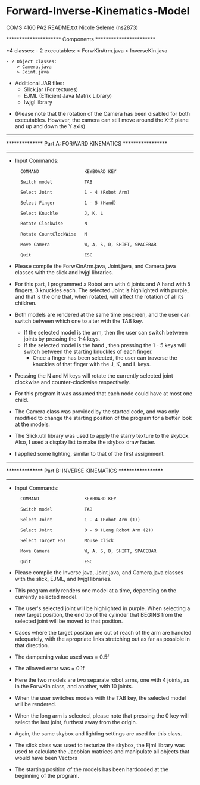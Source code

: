 # Forward-Inverse-Kinematics-Model
COMS 4160 PA2 README.txt
Nicole Seleme (ns2873)

********************* Components ***********************

*4 classes:
	- 2 executables: 
		> ForwKinArm.java
		> InverseKin.java

	- 2 Object classes:
		> Camera.java
		> Joint.java

* Additional JAR files:
	- Slick.jar (For textures)
	- EJML (Efficient Java Matrix Library)
	- lwjgl library

- (Please note that the rotation of the Camera has been disabled for both executables. However, the camera can still move around the X-Z plane and up and down the Y axis)

***********************************************************
************** Part A: FORWARD KINEMATICS *****************
***********************************************************
- Input Commands:

		COMMAND 				KEYBOARD KEY

		Switch model			TAB

		Select Joint			1 - 4 (Robot Arm)

		Select Finger			1 - 5 (Hand)

		Select Knuckle			J, K, L

		Rotate Clockwise		N

		Rotate CountClockWise	M

		Move Camera 			W, A, S, D, SHIFT, SPACEBAR

		Quit					ESC


- Please compile the ForwKinArm.java, Joint.java, and Camera.java classes with the slick and lwjgl libraries. 

- For this part, I programmed a Robot arm with 4 joints and A hand with 5 fingers, 3 knuckles each. The selected 
Joint is highlighted with purple, and that is the one that, when rotated, will affect the rotation of all its children.

- Both models are rendered at the same time onscreen, and the user can switch between which one to alter with the TAB key.
	
	- If the selected model is the arm, then the user can switch between joints by pressing the 1-4 keys. 
	- If the selected model is the hand , then pressing the 1 - 5 keys will switch between the starting knuckles of each finger.
		- Once a finger has been selected, the user can traverse the knuckles of that finger with the J, K, and L keys. 

- Pressing the N and M keys will rotate the currently selected joint clockwise and counter-clockwise respectively.

- For this program it was assumed that each node could have at most one child.

- The Camera class was provided by the started code, and was only modified to change the starting position of the program for a better look at the models.

- The Slick.util library was used to apply the starry texture to the skybox. Also, I used a display list to make the skybox draw faster. 

- I applied some lighting, similar to that of the first assignment.

***********************************************************
************** Part B: INVERSE KINEMATICS *****************
***********************************************************

- Input Commands:

		COMMAND 				KEYBOARD KEY

		Switch model			TAB

		Select Joint			1 - 4 (Robot Arm (1))

		Select Joint			0 - 9 (Long Robot Arm (2))

		Select Target Pos 		Mouse click

		Move Camera 			W, A, S, D, SHIFT, SPACEBAR

		Quit					ESC


- Please compile the Inverse.java, Joint.java, and Camera.java classes with the slick, EJML, and lwjgl libraries. 

- This program only renders one model at a time, depending on the currently selected model.

- The user's selected joint will be highlighted in purple. When selecting a new target position, the end tip of the cylinder that BEGINS from the selected joint will be moved to that position. 

- Cases where the target position are out of reach of the arm are handled adequately, with the apropriate links stretching out as far as possible in that direction.

- The dampening value used was = 0.5f

- The allowed error was = 0.1f

- Here the two models are two separate robot arms, one with 4 joints, as in the ForwKin class, and another, with 10 joints. 

- When the user switches models with the TAB key, the selected model will be rendered.

- When the long arm is selected, please note that pressing the 0 key will select the last joint, furthest away from the origin. 

- Again, the same skybox and lighting settings are used for this class. 

- The slick class was used to texturize the skybox, the Ejml library was used to calculate the Jacobian matrices and manipulate all objects that would have been Vectors

- The starting position of the models has been hardcoded at the beginning of the program.





